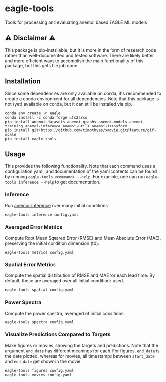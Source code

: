 # eagle-tools

Tools for processing and evaluating anemoi based EAGLE ML models

## ⚠️  Disclaimer ⚠️

This package is pip-installable, but it is more in the form of research code
rather than well-documented and tested software.
There are likely better and more efficient ways to accomplish the main
functionality of this package, but this gets the job done.

## Installation

Since some dependencies are only available on conda, it's recommended to create
a conda environment for all dependencies.
Note that this package is not (yet) available on conda, but it can still be
installed via pip.

```
conda env create -n eagle
conda install -c conda-forge ufs2arco
pip install anemoi-datasets anemoi-graphs anemoi-models anemoi-training anemoi-inference anemoi-utils anemoi-transform
pip install git+https://github.com/timothyas/xmovie.git@feature/gif-scale
pip install eagle-tools
```

## Usage

This provides the following functionality.
Note that each command uses a configuration yaml, and documentation of the yaml
contents can be found by running `eagle-tools <command> --help`.
For example, one can run `eagle-tools inference --help` to get documentation.

### Inference

Run
[anemoi-inference](https://anemoi.readthedocs.io/projects/inference/en/latest/)
over many initial conditions

```
eagle-tools inference config.yaml
```

### Averaged Error Metrics

Compute Root Mean Squared Error (RMSE) and Mean Absolute Error (MAE), preserving the initial
condition dimension (t0).

```
eagle-tools metrics config.yaml
```

### Spatial Error Metrics

Compute the spatial distribution of RMSE and MAE for each lead time.
By default, these are averaged over all initial conditions used.

```
eagle-tools spatial config.yaml
```

### Power Spectra

Compute the power spectra, averaged of initial conditions.

```
eagle-tools spectra config.yaml
```


### Visualize Predictions Compared to Targets

Make figures or movies, showing the targets and predictions.
Note that the argument `end_date` has different meanings for each.
For figures, `end_date` is the date plotted, whereas for movies, all timestamps
between `start_date` and `end_date` get shown in the movie.

```
eagle-tools figures config.yaml
eagle-tools movies config.yaml
```
